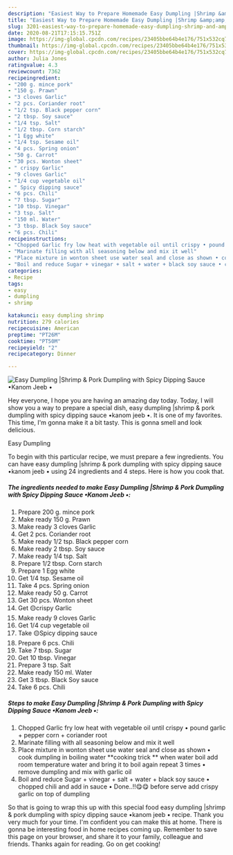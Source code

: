 ```yaml
---
description: "Easiest Way to Prepare Homemade Easy Dumpling |Shrimp &amp;amp; Pork Dumpling with Spicy Dipping Sauce •Kanom Jeeb •"
title: "Easiest Way to Prepare Homemade Easy Dumpling |Shrimp &amp;amp; Pork Dumpling with Spicy Dipping Sauce •Kanom Jeeb •"
slug: 3201-easiest-way-to-prepare-homemade-easy-dumpling-shrimp-and-amp-pork-dumpling-with-spicy-dipping-sauce-kanom-jeeb
date: 2020-08-21T17:15:15.751Z
image: https://img-global.cpcdn.com/recipes/23405bbe64b4e176/751x532cq70/easy-dumpling-shrimp-pork-dumpling-with-spicy-dipping-sauce-•kanom-jeeb-•-recipe-main-photo.jpg
thumbnail: https://img-global.cpcdn.com/recipes/23405bbe64b4e176/751x532cq70/easy-dumpling-shrimp-pork-dumpling-with-spicy-dipping-sauce-•kanom-jeeb-•-recipe-main-photo.jpg
cover: https://img-global.cpcdn.com/recipes/23405bbe64b4e176/751x532cq70/easy-dumpling-shrimp-pork-dumpling-with-spicy-dipping-sauce-•kanom-jeeb-•-recipe-main-photo.jpg
author: Julia Jones
ratingvalue: 4.3
reviewcount: 7362
recipeingredient:
- "200 g. mince pork"
- "150 g. Prawn"
- "3 cloves Garlic"
- "2 pcs. Coriander root"
- "1/2 tsp. Black pepper corn"
- "2 tbsp. Soy sauce"
- "1/4 tsp. Salt"
- "1/2 tbsp. Corn starch"
- "1 Egg white"
- "1/4 tsp. Sesame oil"
- "4 pcs. Spring onion"
- "50 g. Carrot"
- "30 pcs. Wonton sheet"
- " crispy Garlic"
- "9 cloves Garlic"
- "1/4 cup vegetable oil"
- " Spicy dipping sauce"
- "6 pcs. Chili"
- "7 tbsp. Sugar"
- "10 tbsp. Vinegar"
- "3 tsp. Salt"
- "150 ml. Water"
- "3 tbsp. Black Soy sauce"
- "6 pcs. Chili"
recipeinstructions:
- "Chopped Garlic fry low heat with vegetable oil until crispy • pound garlic + pepper corn + coriander root"
- "Marinate filling with all seasoning below and mix it well"
- "Place mixture in wonton sheet use water seal and close as shown • cook dumpling in boiling water **cooking trick ** when water boil add room temperature water and bring it to boil again repeat 3 times • remove dumpling and mix with garlic oil"
- "Boil and reduce Sugar + vinegar + salt + water + black soy sauce • chopped chili and add in sauce • Done..!!😋😋 before serve add crispy garlic on top of dumpling"
categories:
- Recipe
tags:
- easy
- dumpling
- shrimp

katakunci: easy dumpling shrimp 
nutrition: 279 calories
recipecuisine: American
preptime: "PT26M"
cooktime: "PT50M"
recipeyield: "2"
recipecategory: Dinner

---
```



![Easy Dumpling |Shrimp &amp; Pork Dumpling with Spicy Dipping Sauce •Kanom Jeeb •](https://img-global.cpcdn.com/recipes/23405bbe64b4e176/751x532cq70/easy-dumpling-shrimp-pork-dumpling-with-spicy-dipping-sauce-•kanom-jeeb-•-recipe-main-photo.jpg)

Hey everyone, I hope you are having an amazing day today. Today, I will show you a way to prepare a special dish, easy dumpling |shrimp &amp; pork dumpling with spicy dipping sauce •kanom jeeb •. It is one of my favorites. This time, I'm gonna make it a bit tasty. This is gonna smell and look delicious.



Easy Dumpling 

To begin with this particular recipe, we must prepare a few ingredients. You can have easy dumpling |shrimp &amp; pork dumpling with spicy dipping sauce •kanom jeeb • using 24 ingredients and 4 steps. Here is how you cook that.

<!--inarticleads1-->

##### The ingredients needed to make Easy Dumpling |Shrimp &amp; Pork Dumpling with Spicy Dipping Sauce •Kanom Jeeb •:

1. Prepare 200 g. mince pork
1. Make ready 150 g. Prawn
1. Make ready 3 cloves Garlic
1. Get 2 pcs. Coriander root
1. Make ready 1/2 tsp. Black pepper corn
1. Make ready 2 tbsp. Soy sauce
1. Make ready 1/4 tsp. Salt
1. Prepare 1/2 tbsp. Corn starch
1. Prepare 1 Egg white
1. Get 1/4 tsp. Sesame oil
1. Take 4 pcs. Spring onion
1. Make ready 50 g. Carrot
1. Get 30 pcs. Wonton sheet
1. Get  🟡crispy Garlic
1. Make ready 9 cloves Garlic
1. Get 1/4 cup vegetable oil
1. Take  🟡Spicy dipping sauce
1. Prepare 6 pcs. Chili
1. Take 7 tbsp. Sugar
1. Get 10 tbsp. Vinegar
1. Prepare 3 tsp. Salt
1. Make ready 150 ml. Water
1. Get 3 tbsp. Black Soy sauce
1. Take 6 pcs. Chili




<!--inarticleads2-->

##### Steps to make Easy Dumpling |Shrimp &amp; Pork Dumpling with Spicy Dipping Sauce •Kanom Jeeb •:

1. Chopped Garlic fry low heat with vegetable oil until crispy • pound garlic + pepper corn + coriander root
1. Marinate filling with all seasoning below and mix it well
1. Place mixture in wonton sheet use water seal and close as shown • cook dumpling in boiling water **cooking trick ** when water boil add room temperature water and bring it to boil again repeat 3 times • remove dumpling and mix with garlic oil
1. Boil and reduce Sugar + vinegar + salt + water + black soy sauce • chopped chili and add in sauce • Done..!!😋😋 before serve add crispy garlic on top of dumpling




So that is going to wrap this up with this special food easy dumpling |shrimp &amp; pork dumpling with spicy dipping sauce •kanom jeeb • recipe. Thank you very much for your time. I'm confident you can make this at home. There is gonna be interesting food in home recipes coming up. Remember to save this page on your browser, and share it to your family, colleague and friends. Thanks again for reading. Go on get cooking!
